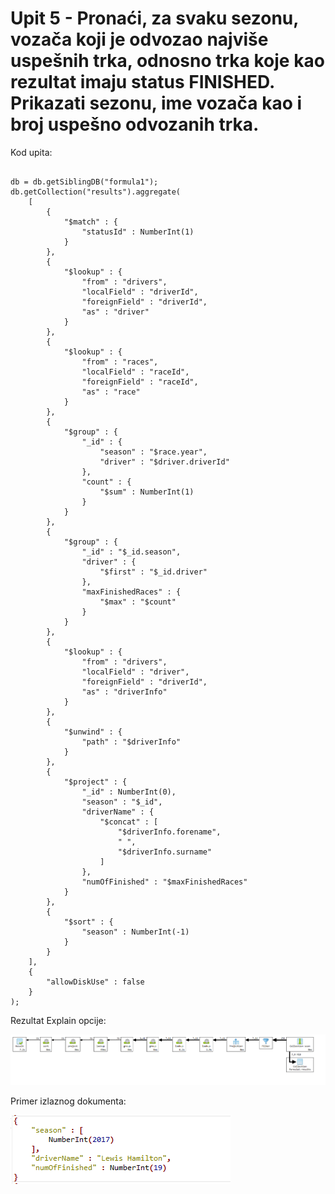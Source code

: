 # Upit 5 - Pronaći, za svaku sezonu, vozača koji je odvozao najviše uspešnih trka, odnosno trka koje kao rezultat imaju status FINISHED. Prikazati sezonu, ime vozača kao i broj uspešno odvozanih trka.

Kod upita:

~~~

db = db.getSiblingDB("formula1");
db.getCollection("results").aggregate(
    [
        {
            "$match" : {
                "statusId" : NumberInt(1)
            }
        }, 
        {
            "$lookup" : {
                "from" : "drivers",
                "localField" : "driverId",
                "foreignField" : "driverId",
                "as" : "driver"
            }
        }, 
        {
            "$lookup" : {
                "from" : "races",
                "localField" : "raceId",
                "foreignField" : "raceId",
                "as" : "race"
            }
        }, 
        {
            "$group" : {
                "_id" : {
                    "season" : "$race.year",
                    "driver" : "$driver.driverId"
                },
                "count" : {
                    "$sum" : NumberInt(1)
                }
            }
        }, 
        {
            "$group" : {
                "_id" : "$_id.season",
                "driver" : {
                    "$first" : "$_id.driver"
                },
                "maxFinishedRaces" : {
                    "$max" : "$count"
                }
            }
        }, 
        {
            "$lookup" : {
                "from" : "drivers",
                "localField" : "driver",
                "foreignField" : "driverId",
                "as" : "driverInfo"
            }
        }, 
        {
            "$unwind" : {
                "path" : "$driverInfo"
            }
        }, 
        {
            "$project" : {
                "_id" : NumberInt(0),
                "season" : "$_id",
                "driverName" : {
                    "$concat" : [
                        "$driverInfo.forename",
                        " ",
                        "$driverInfo.surname"
                    ]
                },
                "numOfFinished" : "$maxFinishedRaces"
            }
        }, 
        {
            "$sort" : {
                "season" : NumberInt(-1)
            }
        }
    ], 
    {
        "allowDiskUse" : false
    }
);

~~~

Rezultat Explain opcije:

![Alt text](/v1/andrija/query_5/query_5_explain.png)

Primer izlaznog dokumenta:

![Alt text](/v1/andrija/query_5/query_5_output.png)
